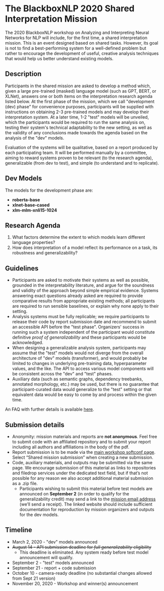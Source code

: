 # The BlackboxNLP 2020 Shared Interpretation Mission

The 2020 BlackboxNLP workshop on Analyzing and Interpreting Neural Networks for NLP will include, for the first time, a shared interpretation mission. This is an event designed based on shared tasks. However, its goal is not to find a best-performing system for a well-defined problem but rather to encourage the development of useful, creative analysis techniques that would help us better understand existing models.

## Description

Participants in the shared mission are asked to develop a method which, given a large pre-trained (masked) language model (such as GPT, BERT, or XLNet), answers one or both items on the interpretation research agenda listed below. At the first phase of the mission, which we call "development (dev) phase" for convenience purposes, participants will be supplied with instructions on obtaining 2-3 pre-trained models and may develop their interpretation system.
At a later time, 1-2 "test" models will be unveiled, which the participants would be required to run the same analysis on, testing their system's technical adaptability to the new setting, as well as the validity of any conclusions made towards the agenda based on the analysis of the "dev" models.

Evaluation of the systems will be qualitative, based on a report produced by each participating team. It will be performed manually by a committee, aiming to reward systems proven to be relevant (to the research agenda), generalizable (from dev to test), and simple (to understand and to replicate).

## Dev Models

The models for the development phase are:

* **roberta-base**
* **xlnet-base-cased**
* **xlm-mlm-xnli15-1024**

## Research Agenda

1. What factors determine the extent to which models learn different language properties?
1. How does interpretation of a model reflect its performance on a task, its robustness and generalizability?

## Guidelines

* Participants are asked to motivate their systems as well as possible, grounded in the interpretability literature, and argue for the soundness and validity of the approach beyond simple empirical evidence. Systems answering exact questions already asked are required to provide comparative results from appropriate existing methods; all participants are required to run sensible baselines, or explain why none apply to their setting.
* Analysis systems must be fully replicable; we require participants to release their code by report submission date and recommend to submit an accessible API before the "test phase". Organizers' success in running such a system independent of the participant would constitute definitive *proof of generalizability* and these participants would be acknowledged.
* When designing a generalizable analysis system, participants may assume that the "test" models would not diverge from the overall architecture of "dev" models (transformer), and would probably be limited to changes in underlying pre-training data, hyperparameter values, and the like. The API to access various model components will be consistent across the "dev" and "test" phases. 
* Auxiliary data (such as semantic graphs, dependency treebanks, annotated morphology, etc.) may be used, but there is no guarantee that participant-curated data would generalize to the "test" setting or that equivalent data would be easy to come by and process within the given time.

An FAQ with further details is available [here](https://blackboxnlp.github.io/faq).

## Submission details

* Anonymity: mission materials and reports are **not anonymous**. Feel free to submit code with an affiliated repository and to submit your report including all authors and affiliations in the body of the pdf.
* Report submission is to be made via the [main workshop softconf page](https://www.softconf.com/emnlp2020/blackboxnlp2020/). Select “Shared mission submission” when creating a new submission.
* Code, auxiliary materials, and outputs may be submitted via the same page. We encourage submission of this material as links to repositories and filedrop services under the dedicated text field, but if that’s not possible for any reason we also accept additional material submission as a .zip file.
  * Participants wishing to submit this material before test models are announced on **September 2** (in order to qualify for the generalizability credit) may send a link to the [mission email address](mailto:blackboxnlp+shared@googlegroups.com) (we’ll send a receipt). The linked website should include sufficient documentation for reproduction by mission organizers and outputs for the dev models.

## Timeline

* March 2, 2020 - "dev" models announced
* ~~August 14 - API submission deadline for *full generalizability* eligibility~~
  * This deadline is eliminated. Any system ready before test model announcement will qualify.
* September 2 - "test" models announced
* September 21 - report + code submission
* October 10 - camera-ready deadline (no substantial changes allowed from Sept 21 version)
* November 20, 2020 - Workshop and winner(s) announcement
